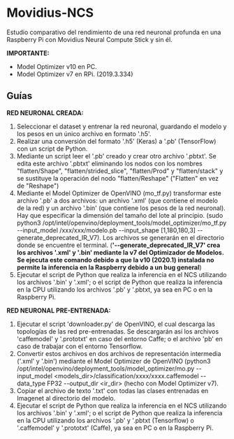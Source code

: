 # Movidius-NCS
Estudio comparativo del rendimiento de una red neuronal profunda en una Raspberry Pi con Movidius Neural Compute Stick y sin él. 

**IMPORTANTE:** 
- Model Optimizer v10 en PC.
- Model Optimizer v7 en RPi. (2019.3.334)


## Guías
**RED NEURONAL CREADA:** 
1. Seleccionar el dataset y entrenar la red neuronal, guardando el modelo y los pesos en un único archivo en formato '.h5'.
2. Realizar una conversión del formato '.h5' (Keras) a '.pb' (TensorFlow) con un script de Python.
3. Mediante un script leer el '.pb' creado y crear otro archivo '.pbtxt'. Se edita este archivo '.pbtxt' eliminando los nodos con los nombres "flatten/Shape", "flatten/strided_slice", "flatten/Prod" y "flatten/stack" y se sustituye la operación del nodo "flatten/Reshape" ("Flatten" en vez de "Reshape")
4. Mediante el Model Optimizer de OpenVINO (mo_tf.py) transformar este archivo '.pb' a dos archivos: un archivo '.xml' (que contiene el modelo de la red) y un archivo '.bin' (que contiene los pesos de la red neuronal). Hay que especificar la dimensión del tamaño del lote al principio. (sudo python3 /opt/intel/openvino/deployment_tools/model_optimizer/mo_tf.py --input_model /xxx/xxx/modelo.pb --input_shape [1,180,180,3]  --generate_deprecated_IR_V7). Los archivos se generarán en el directorio donde se encuentre el terminal. (**'--generate_deprecated_IR_V7' crea los archivos '.xml' y '.bin' mediante la v7 del Optimizador de Modelos. Se ejecuta este comando debido a que la v10 (2020.1) instalada no permite la inferencia en la Raspberry debido a un bug general**)
5. Ejecutar el script de Python que realiza la inferencia en el NCS utilizando los archivos '.bin' y '.xml'; o el script de Python que realiza la inferencia en la CPU utilizando los archivos '.pb' y '.pbtxt, ya sea en PC o en la Raspberry Pi.

**RED NEURONAL PRE-ENTRENADA:** 
1. Ejecutar el script 'downloader.py' de OpenVINO, el cual descarga las topologías de las red pre-entrenadas. Se descargarán así los archivos 'caffemodel' y '.prototxt' en caso del entorno Caffe; o el archivo 'pb' en caso de trabajar con el entorno Tensorflow.
2. Convertir estos archivos en dos archivos de representación intermedia ('.xml' y '.bin') mediante el Model Optimizer de OpenVINO (python3 /opt/intel/openvino/deployment_tools/model_optimizer/mo.py --input_model <models_dir>/classification/xxxx/xxxx.caffemodel --data_type FP32 --output_dir <ir_dir> (hecho con Model Optimizer v7).
3. Copiar el archivo de texto '.txt' con todas las clases entrenadas en Imagenet al directorio del modelo.
4. Ejecutar el script de Python que realiza la inferencia en el NCS utilizando los archivos '.bin' y '.xml'; o el script de Python que realiza la inferencia en la CPU utilizando los archivos '.pb' y '.pbtxt (Tensorflow) o '.caffemodel' y '.prototxt' (Caffe), ya sea en PC o en la Raspberry Pi.
